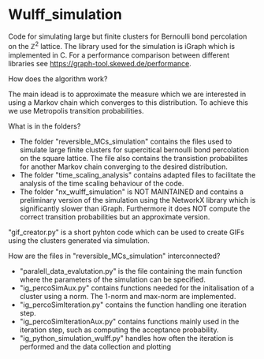 # Wulff_simulation
Code for simulating large but finite clusters for Bernoulli bond percolation on the $\mathbb{Z}^2$ lattice.
The library used for the simulation is iGraph which is implemented in C. For a performance comparison between different libraries see https://graph-tool.skewed.de/performance.

How does the algorithm work?

The main idead is to approximate the measure which we are interested in using a Markov chain which converges to this distribution. To achieve this we use Metropolis transition probabilities.

What is in the folders?

- The folder "reversible_MCs_simulation" contains the files used to simulate large finite clusters for supercitical bernoulli bond percolation on the square lattice. The file also contains the transistion probabilites for another Markov chain converging to the desired distribution.
- The folder "time_scaling_analysis" contains adapted files to facilitate the analysis of the time scaling behaviour of the code.
- The folder "nx_wulff_simulation" is NOT MAINTAINED and contains a preliminary version of the simulation using the NetworkX library which is significantly slower than iGraph. Furthermore it does NOT compute the correct transition probabilities but an approximate version.

"gif_creator.py" is a short pyhton code which can be used to create GIFs using the clusters generated via simulation.

How are the files in "reversible_MCs_simulation" interconnected?

- "paralell_data_evalutation.py" is the file containing the main function where the parameters of the simulation can be specified.
- "ig_percoSimAux.py" contains functions needed for the initalisation of a cluster using a norm. The 1-norm and max-norm are implemented.
- "ig_percoSimIteration.py" contains the function handling one iteration step.
- "ig_percoSimIterationAux.py" contains functions mainly used in the iteration step, such as computing the acceptance probability.
- "ig_python_simulation_wulff.py" handles how often the iteration is performed and the data collection and plotting

